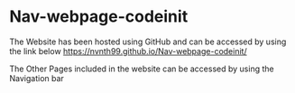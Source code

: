 # Nav-webpage-codeinit

The Website has been hosted using GitHub and can be accessed by using the link below
  https://nvnth99.github.io/Nav-webpage-codeinit/
  
The Other Pages included in the website can be accessed by using the Navigation bar
